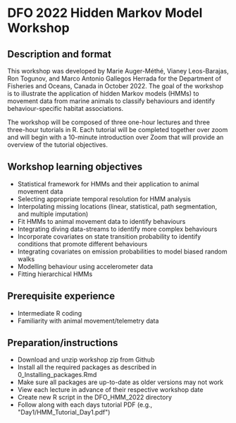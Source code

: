 # DFO 2022 Hidden Markov Model Workshop

## Description and format

  This workshop was developed by Marie Auger-Méthé, Vianey Leos-Barajas, Ron Togunov, and Marco Antonio Gallegos Herrada for the Department of Fisheries and Oceans, Canada in October 2022. The goal of the workshop is to illustrate the application of hidden Markov models (HMMs) to movement data from marine animals to classify behaviours and identify behaviour-specific habitat associations. 

The workshop will be composed of three one-hour lectures and three three-hour tutorials in R. Each tutorial will be completed together over zoom and will begin with a 10-minute introduction over Zoom that will provide an overview of the tutorial objectives. 

## Workshop learning objectives

- Statistical framework for HMMs and their application to animal movement data
- Selecting appropriate temporal resolution for HMM analysis
- Interpolating missing locations (linear, statistical, path segmentation, and multiple imputation)
- Fit HMMs to animal movement data to identify behaviours
- Integrating diving data-streams to identify more complex behaviours
- Incorporate covariates on state transition probability to identify conditions that promote different behaviours
- Integrating covariates on emission probabilities to model biased random walks 
- Modelling behaviour using accelerometer data
- Fitting hierarchical HMMs

## Prerequisite experience

- Intermediate R coding
- Familiarity with animal movement/telemetry data

## Preparation/instructions

- Download and unzip workshop zip from Github
- Install all the required packages as described in 0_Installing_packages.Rmd
- Make sure all packages are up-to-date as older versions may not work
- View each lecture in advance of their respective workshop date
- Create new R script in the DFO_HMM_2022 directory
- Follow along with each days tutorial PDF (e.g., "Day1/HMM_Tutorial_Day1.pdf")

